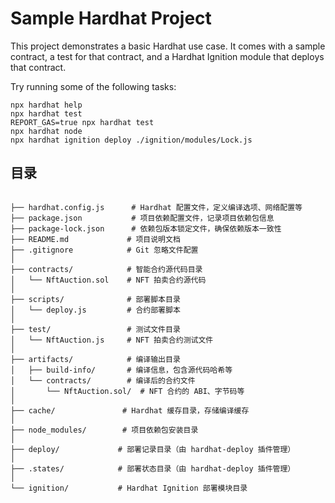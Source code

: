 # Sample Hardhat Project

This project demonstrates a basic Hardhat use case. It comes with a sample contract, a test for that contract, and a Hardhat Ignition module that deploys that contract.

Try running some of the following tasks:

```shell
npx hardhat help
npx hardhat test
REPORT_GAS=true npx hardhat test
npx hardhat node
npx hardhat ignition deploy ./ignition/modules/Lock.js
```

## 目录

```

├── hardhat.config.js      # Hardhat 配置文件，定义编译选项、网络配置等
├── package.json           # 项目依赖配置文件，记录项目依赖包信息
├── package-lock.json      # 依赖包版本锁定文件，确保依赖版本一致性
├── README.md             # 项目说明文档
├── .gitignore            # Git 忽略文件配置
│
├── contracts/            # 智能合约源代码目录
│   └── NftAuction.sol    # NFT 拍卖合约源代码
│
├── scripts/              # 部署脚本目录
│   └── deploy.js         # 合约部署脚本
│
├── test/                 # 测试文件目录
│   └── NftAuction.js     # NFT 拍卖合约测试文件
│
├── artifacts/            # 编译输出目录
│   ├── build-info/       # 编译信息，包含源代码哈希等
│   └── contracts/        # 编译后的合约文件
│       └── NftAuction.sol/  # NFT 合约的 ABI、字节码等
│
├── cache/               # Hardhat 缓存目录，存储编译缓存
│
├── node_modules/        # 项目依赖包安装目录
│
├── deploy/             # 部署记录目录（由 hardhat-deploy 插件管理）
│
├── .states/            # 部署状态目录（由 hardhat-deploy 插件管理）
│
└── ignition/           # Hardhat Ignition 部署模块目录

```
